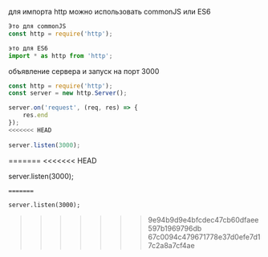 для импорта  http можно использовать commonJS  или ES6

```js
Это для commonJS
const http = require('http');
```

```js
это для ES6
import * as http from 'http';
```
объявление сервера и запуск на порт 3000

```js
const http = require('http');
const server = new http.Server();

server.on('request', (req, res) => {
	res.end
});
<<<<<<< HEAD
 
server.listen(3000);
```
=======
<<<<<<< HEAD
 
server.listen(3000);
```
=======

server.listen(3000);
```
>>>>>>> 9e94b9d9e4bfcdec47cb60dfaee597b1969796db
>>>>>>> 67c0094c479671778e37d0efe7d17c2a8a7cf4ae
